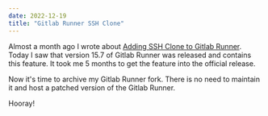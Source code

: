 ```yaml
---
date: 2022-12-19
title: "Gitlab Runner SSH Clone"
---
```

Almost a month ago I wrote about [Adding SSH Clone to Gitlab Runner](https://blog.matthiaskay.de/2022/11/18/gitlab-runner-with-ssh-clone/).
Today I saw that version 15.7 of Gitlab Runner was released and contains this feature. It took me 5 months to get
the feature into the official release.

Now it's time to archive my Gitlab Runner fork. There is no need to maintain it and host a patched version of the
Gitlab Runner.

Hooray! <i class="fa-solid fa-rocket"></i>